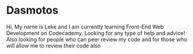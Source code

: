 # Dasmotos
Hi, My name is Leke and I am currently learning Front-End Web Development on Codecademy. 
Looking for any type of help and advice! 
Also looking for people who can peer review my code and for those who will allow me to review their code also
